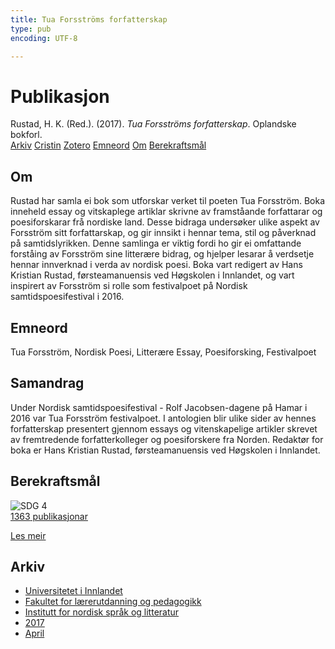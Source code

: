 ```yaml
---
title: Tua Forsströms forfatterskap
type: pub
encoding: UTF-8

---
```

<h1>Publikasjon</h1>
<article id="csl-bib-container-UZZ8FBZF" class="csl-bib-container">
  <div class="csl-bib-body"> <div class="csl-entry">Rustad, H. K. (Red.). (2017). <i>Tua Forsströms forfatterskap</i>. Oplandske bokforl.</div> </div>
  <div class="csl-bib-buttons">
    <a href="#taxonomy-article-UZZ8FBZF" alt="archive" class="csl-bib-button">Arkiv</a>
    <a href="https://app.cristin.no/results/show.jsf?id=1464387" alt="Cristin" class="csl-bib-button">Cristin</a>
    <a href="http://zotero.org/groups/5881554/items/UZZ8FBZF" alt="Zotero" class="csl-bib-button">Zotero</a>
    <a href="#keywords-article-UZZ8FBZF" alt="keywords" class="csl-bib-button">Emneord</a>
    <a href="#about-article-UZZ8FBZF" alt="about_pub" class="csl-bib-button">Om</a>
    <a href="#sdg-article-UZZ8FBZF" alt="sdg" class="csl-bib-button">Berekraftsmål</a>
  </div>
  <div id="csl-bib-meta-container-UZZ8FBZF"></div>
</article>
<div id="csl-bib-meta-UZZ8FBZF" class="csl-bib-meta">
  <article id="about-article-UZZ8FBZF" class="about_pub-article">
    <h1>Om</h1>
    Rustad har samla ei bok som utforskar verket til poeten Tua Forsström. Boka inneheld essay og vitskaplege artiklar skrivne av framståande forfattarar og poesiforskarar frå nordiske land. Desse bidraga undersøker ulike aspekt av Forsström sitt forfattarskap, og gir innsikt i hennar tema, stil og påverknad på samtidslyrikken. Denne samlinga er viktig fordi ho gir ei omfattande forståing av Forsström sine litterære bidrag, og hjelper lesarar å verdsetje hennar innverknad i verda av nordisk poesi. Boka vart redigert av Hans Kristian Rustad, førsteamanuensis ved Høgskolen i Innlandet, og vart inspirert av Forsström si rolle som festivalpoet på Nordisk samtidspoesifestival i 2016.
  </article>
  <article id="keywords-article-UZZ8FBZF" class="keywords-article">
    <h1>Emneord</h1>
    Tua Forsström, Nordisk Poesi, Litterære Essay, Poesiforsking, Festivalpoet
  </article>
  <article id="abstract-article-UZZ8FBZF" class="abstract-article">
    <h1>Samandrag</h1>
    Under Nordisk samtidspoesifestival - Rolf Jacobsen-dagene på Hamar i 2016 var Tua Forsström festivalpoet. I antologien blir ulike sider av hennes forfatterskap presentert gjennom essays og vitenskapelige artikler skrevet av fremtredende forfatterkolleger og poesiforskere fra Norden. Redaktør for boka er Hans Kristian Rustad, førsteamanuensis ved Høgskolen i Innlandet.
  </article>
  <article id="sdg-article-UZZ8FBZF" class="sdg-article">
    <h1>Berekraftsmål</h1>
    <div class="sdg-container"><div id="sdg4" class="sdg">
        <img src="{{< params subfolder >}}images/sdg/sdg04_nn.png" class="image" alt="SDG 4">
        <div class="sdg-overlay">
          <a href="{{< params subfolder >}}nn/archive/?sdg=4#archive" class="sdg-publication-count"><span>1363</span> publikasjonar</a>
          <p><a href="https://fn.no/om-fn/fns-baerekraftsmaal/god-utdanning?lang=nno-NO" class="sdg-read-more">Les meir</a></p>
        </div>
      </div></div>
  </article>
  <article id="taxonomy-article-UZZ8FBZF" class="taxonomy-article">
    <h1>Arkiv</h1>
    <ul>
      <li><a href="{{< params subfolder >}}nn/archive/?key=3DCRN523">Universitetet i Innlandet</a></li>
      <li><a href="{{< params subfolder >}}nn/archive/?key=WYNZA47F">Fakultet for lærerutdanning og pedagogikk</a></li>
      <li><a href="{{< params subfolder >}}nn/archive/?key=T9U6ILTU">Institutt for nordisk språk og litteratur</a></li>
      <li><a href="{{< params subfolder >}}nn/archive/?key=ZXPJXTL9">2017</a></li>
      <li><a href="{{< params subfolder >}}nn/archive/?key=Y8Z5G3TS">April</a></li>
    </ul>
  </article>
</div>

